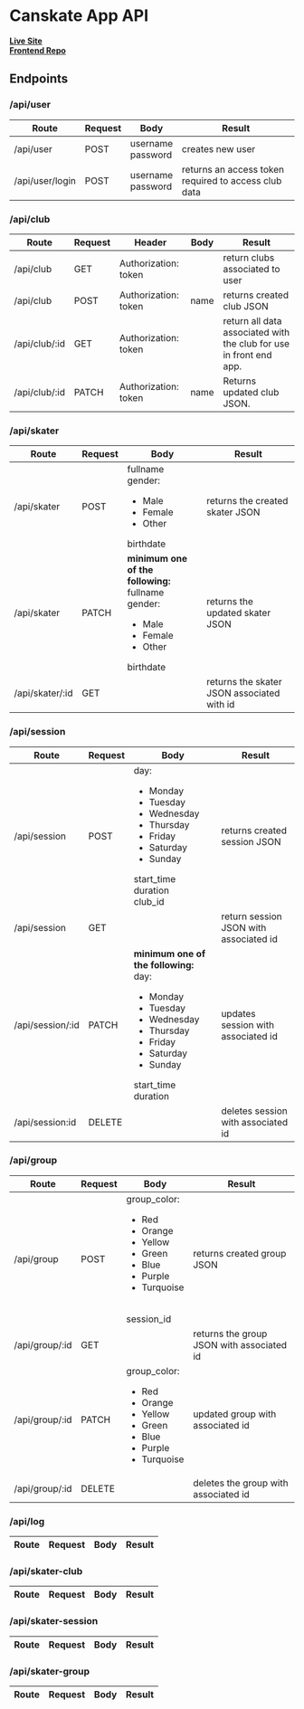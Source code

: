 # Canskate App API

**[Live Site](https://canskate.vercel.app)**  
**[Frontend Repo](https://github.com/marcuses101/canskate)**

## Endpoints

### /api/user

| Route           | Request | Body                   | Result                                               |
| --------------- | ------- | ---------------------- | ---------------------------------------------------- |
| /api/user       | POST    | username<br/> password | creates new user                                     |
| /api/user/login | POST    | username<br/> password | returns an access token required to access club data |

### /api/club

| Route         | Request | Header               | Body | Result                                                             |
| ------------- | ------- | -------------------- | ---- | ------------------------------------------------------------------ |
| /api/club     | GET     | Authorization: token |      | return clubs associated to user                                    |
| /api/club     | POST    | Authorization: token | name | returns created club JSON                                          |
| /api/club/:id | GET     | Authorization: token |      | return all data associated with the club for use in front end app. |
| /api/club/:id | PATCH   | Authorization: token | name | Returns updated club JSON.                                         |

### /api/skater

| Route           | Request | Body                                                                                                                       | Result                                     |
| --------------- | ------- | -------------------------------------------------------------------------------------------------------------------------- | ------------------------------------------ |
| /api/skater     | POST    | fullname<br/> gender: <ul><li>Male</li><li>Female</li><li>Other</li></ul> birthdate                                        | returns the created skater JSON            |
| /api/skater     | PATCH   | **minimum one of the following:** <br/>fullname<br/> gender: <ul><li>Male</li><li>Female</li><li>Other</li></ul> birthdate | returns the updated skater JSON            |
| /api/skater/:id | GET     |                                                                                                                            | returns the skater JSON associated with id |

### /api/session

| Route            | Request | Body                                                                                                                                                                  | Result                                 |
| ---------------- | ------- | --------------------------------------------------------------------------------------------------------------------------------------------------------------------- | -------------------------------------- |
| /api/session     | POST    | day: <ul><li>Monday</li><li>Tuesday</li><li>Wednesday</li><li>Thursday</li><li>Friday</li><li>Saturday</li><li>Sunday</li></ul> start_time<br/> duration<br/> club_id | returns created session JSON           |
| /api/session     | GET     |                                                                                                                                                                       | return session JSON with associated id |
| /api/session/:id | PATCH   | **minimum one of the following:**<br/> day:<ul><li>Monday</li><li>Tuesday</li><li>Wednesday</li><li>Thursday</li><li>Friday</li><li>Saturday</li><li>Sunday</li></ul> start_time<br/> duration                                                                                                                     | updates session with associated id     |
| /api/session:id  | DELETE  |                                                                                                                                                                       | deletes session with associated id     |

### /api/group

| Route          | Request | Body                                                                                                                                         | Result                                    |
| -------------- | ------- | -------------------------------------------------------------------------------------------------------------------------------------------- | ----------------------------------------- |
| /api/group     | POST    | group_color: <ul><li>Red</li><li>Orange</li><li>Yellow</li><li>Green</li><li>Blue</li><li>Purple</li><li>Turquoise</li></ul><br/> session_id | returns created group JSON                |
| /api/group/:id | GET     |                                                                                                                                              | returns the group JSON with associated id |
| /api/group/:id | PATCH   | group_color: <ul><li>Red</li><li>Orange</li><li>Yellow</li><li>Green</li><li>Blue</li><li>Purple</li><li>Turquoise</li></ul>                 | updated group with associated id          |
| /api/group/:id | DELETE  |                                                                                                                                              | deletes the group with associated id      |

### /api/log

| Route | Request | Body | Result |
| ----- | ------- | ---- | ------ |

### /api/skater-club

| Route | Request | Body | Result |
| ----- | ------- | ---- | ------ |

### /api/skater-session

| Route | Request | Body | Result |
| ----- | ------- | ---- | ------ |

### /api/skater-group

| Route | Request | Body | Result |
| ----- | ------- | ---- | ------ |
